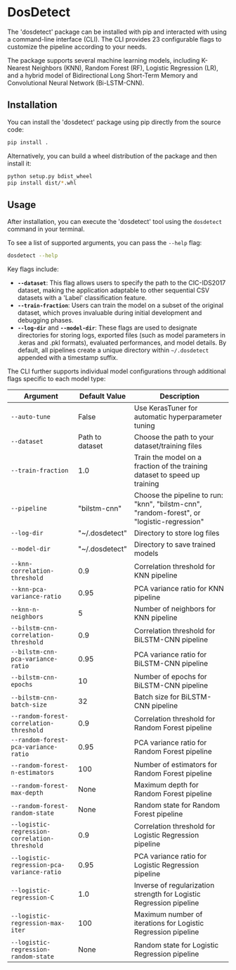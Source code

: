 # DosDetect

The 'dosdetect' package can be installed with pip and interacted with using a command-line interface (CLI). The CLI provides 23 configurable flags to customize the pipeline according to your needs.

The package supports several machine learning models, including K-Nearest Neighbors (KNN), Random Forest (RF), Logistic Regression (LR), and a hybrid model of Bidirectional Long Short-Term Memory and Convolutional Neural Network (Bi-LSTM-CNN).

## Installation

You can install the 'dosdetect' package using pip directly from the source code:

```bash
pip install .
```

Alternatively, you can build a wheel distribution of the package and then install it:

```bash
python setup.py bdist_wheel
pip install dist/*.whl
```

## Usage

After installation, you can execute the 'dosdetect' tool using the `dosdetect` command in your terminal. 

To see a list of supported arguments, you can pass the `--help` flag:

```bash
dosdetect --help
```

Key flags include:

- **`--dataset`**: This flag allows users to specify the path to the CIC-IDS2017 dataset, making the application adaptable to other sequential CSV datasets with a 'Label' classification feature.
- **`--train-fraction`**: Users can train the model on a subset of the original dataset, which proves invaluable during initial development and debugging phases.
- **`--log-dir`** and **`--model-dir`**: These flags are used to designate directories for storing logs, exported files (such as model parameters in .keras and .pkl formats), evaluated performances, and model details. By default, all pipelines create a unique directory within `~/.dosdetect` appended with a timestamp suffix.

The CLI further supports individual model configurations through additional flags specific to each model type:

| Argument                                      | Default Value   | Description                                                                                |
| --------------------------------------------- | --------------- | ------------------------------------------------------------------------------------------ |
| `--auto-tune`                                 | False           | Use KerasTuner for automatic hyperparameter tuning                                         |
| `--dataset`                                   | Path to dataset | Choose the path to your dataset/training files                                             |
| `--train-fraction`                            | 1.0             | Train the model on a fraction of the training dataset to speed up training                 |
| `--pipeline`                                  | "bilstm-cnn"    | Choose the pipeline to run: "knn", "bilstm-cnn", "random-forest", or "logistic-regression" |
| `--log-dir`                                   | "~/.dosdetect"  | Directory to store log files                                                               |
| `--model-dir`                                 | "~/.dosdetect"  | Directory to save trained models                                                           |
| `--knn-correlation-threshold`                 | 0.9             | Correlation threshold for KNN pipeline                                                     |
| `--knn-pca-variance-ratio`                    | 0.95            | PCA variance ratio for KNN pipeline                                                        |
| `--knn-n-neighbors`                           | 5               | Number of neighbors for KNN pipeline                                                       |
| `--bilstm-cnn-correlation-threshold`          | 0.9             | Correlation threshold for BiLSTM-CNN pipeline                                              |
| `--bilstm-cnn-pca-variance-ratio`             | 0.95            | PCA variance ratio for BiLSTM-CNN pipeline                                                 |
| `--bilstm-cnn-epochs`                         | 10              | Number of epochs for BiLSTM-CNN pipeline                                                   |
| `--bilstm-cnn-batch-size`                     | 32              | Batch size for BiLSTM-CNN pipeline                                                         |
| `--random-forest-correlation-threshold`       | 0.9             | Correlation threshold for Random Forest pipeline                                           |
| `--random-forest-pca-variance-ratio`          | 0.95            | PCA variance ratio for Random Forest pipeline                                              |
| `--random-forest-n-estimators`                | 100             | Number of estimators for Random Forest pipeline                                            |
| `--random-forest-max-depth`                   | None            | Maximum depth for Random Forest pipeline                                                   |
| `--random-forest-random-state`                | None            | Random state for Random Forest pipeline                                                    |
| `--logistic-regression-correlation-threshold` | 0.9             | Correlation threshold for Logistic Regression pipeline                                     |
| `--logistic-regression-pca-variance-ratio`    | 0.95            | PCA variance ratio for Logistic Regression pipeline                                        |
| `--logistic-regression-C`                     | 1.0             | Inverse of regularization strength for Logistic Regression pipeline                        |
| `--logistic-regression-max-iter`              | 100             | Maximum number of iterations for Logistic Regression pipeline                              |
| `--logistic-regression-random-state`          | None            | Random state for Logistic Regression pipeline                                              |